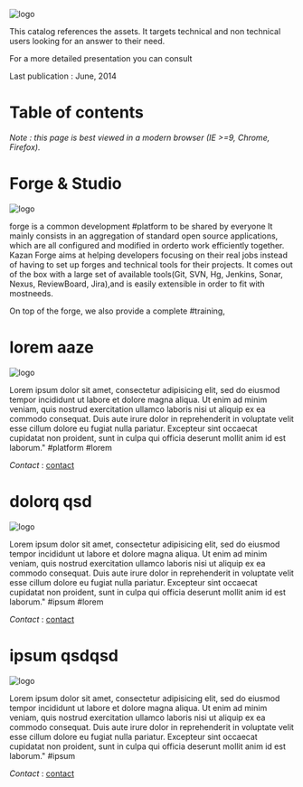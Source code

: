 ![logo][logo]

This catalog references the assets. It targets technical and non technical users looking for an answer to their need.	
	
For a more detailed presentation you can consult 

Last publication : June, 2014	

[logo]: https://stephboreldesign.com/wp-content/uploads/2010/10/websitedesigner_01.jpg


Table of contents
=================

*Note : this page is best viewed in a modern browser (IE >=9, Chrome, Firefox).*



Forge & Studio
====================

![logo][logo]

forge is a common development #platform to be shared by everyone It mainly consists in an aggregation of standard open source applications, which are all configured and modified in orderto work efficiently together. Kazan Forge aims at helping developers focusing on their real jobs instead of having to set up forges and technical tools for their projects. It comes out of the box with a large set of available tools(Git, SVN, Hg, Jenkins, Sonar, Nexus, ReviewBoard, Jira),and is easily extensible in order to fit with mostneeds.

On top of the forge, we also provide a complete #training,


lorem aaze
===========

![logo][logo]

Lorem ipsum dolor sit amet, consectetur adipisicing elit, sed do eiusmod tempor incididunt ut labore et dolore magna aliqua. Ut enim ad minim veniam, quis nostrud exercitation ullamco laboris nisi ut aliquip ex ea commodo consequat. Duis aute irure dolor in reprehenderit in voluptate velit esse cillum dolore eu fugiat nulla pariatur. Excepteur sint occaecat cupidatat non proident, sunt in culpa qui officia deserunt mollit anim id est laborum."
#platform #lorem

*Contact* : [contact][contact]

dolorq qsd
===========

![logo][logo]

Lorem ipsum dolor sit amet, consectetur adipisicing elit, sed do eiusmod tempor incididunt ut labore et dolore magna aliqua. Ut enim ad minim veniam, quis nostrud exercitation ullamco laboris nisi ut aliquip ex ea commodo consequat. Duis aute irure dolor in reprehenderit in voluptate velit esse cillum dolore eu fugiat nulla pariatur. Excepteur sint occaecat cupidatat non proident, sunt in culpa qui officia deserunt mollit anim id est laborum."
#ipsum #lorem

*Contact* : [contact][contact]



ipsum qsdqsd
===========

![logo][logo]

Lorem ipsum dolor sit amet, consectetur adipisicing elit, sed do eiusmod tempor incididunt ut labore et dolore magna aliqua. Ut enim ad minim veniam, quis nostrud exercitation ullamco laboris nisi ut aliquip ex ea commodo consequat. Duis aute irure dolor in reprehenderit in voluptate velit esse cillum dolore eu fugiat nulla pariatur. Excepteur sint occaecat cupidatat non proident, sunt in culpa qui officia deserunt mollit anim id est laborum."
#ipsum 

*Contact* : [contact][contact]


[contact]: http://www.lipsum.com/

